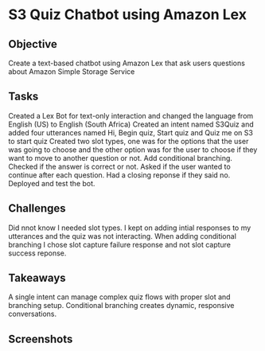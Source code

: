 # S3 Quiz Chatbot using Amazon Lex

## Objective
Create a text-based chatbot using Amazon Lex that ask users questions about Amazon Simple Storage Service

## Tasks
Created a Lex Bot for text-only interaction and changed the language from English (US) to English (South Africa)
Created an intent named S3Quiz and added four utterances named Hi, Begin quiz, Start quiz and Quiz me on S3 to start quiz
Created two slot types, one was for the options that the user was going to choose and the other option was for the user to choose if they want to move to another question or not. 
Add conditional branching. Checked if the answer is correct or not. Asked if the user wanted to continue after each question. Had a closing reponse if they said no.
Deployed and test the bot. 

## Challenges
Did nnot know I needed slot types. I kept on adding intial responses to my utterances and the quiz was not interacting. 
When adding conditional branching I chose slot capture failure response and not slot capture success reponse. 

## Takeaways
A single intent can manage complex quiz flows with proper slot and branching setup.
Conditional branching creates dynamic, responsive conversations.

## Screenshots

